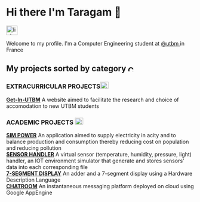 <h1> Hi there I'm Taragam 👋 </h1>
<a href ="https://www.linkedin.com/in/taragam/"><img src="https://cdn-icons.flaticon.com/png/128/3536/premium/3536505.png?token=exp=1643801201~hmac=78aa39a3f2a78897e8b50120805aa15d" alt="linkedin" width="30" height="25"> </a>
<p> Welcome to my profile. I'm a Computer Engineering student at <a href ="https://www.utbm.fr/"> @utbm </a> in France </p>
<h2> My projects sorted by category <img src="https://cdn-icons-png.flaticon.com/512/718/718970.png" alt="Category" width="20" height="15">
<h3>EXTRACURRICULAR PROJECTS<img src="https://cdn-icons-png.flaticon.com/128/3588/3588658.png" alt="Extracurricular" width="22" height="18"></h3>
<p><a href="https://github.com/Loyle/GetIN-UTBM"><b>Get-In-UTBM</b></a> A website aimed to facilitate the research and choice of accomodation to new UTBM students </p>
<h3>ACADEMIC PROJECTS <img src="https://cdn-icons-png.flaticon.com/128/2942/2942789.png" alt="Extracurricular" width="22" height="18"></h3>
<p><a href="https://github.com/adri326/ap4b-project"><b>SIM POWER</b></a> An application aimed to supply electricity in acity and to balance production and consumption thereby reducing cost on population and reducing pollution 
<br><a href="https://github.com/Aldarme/TPAP4A/tree/GAMBARA_Tarabai_TPLS/Rendu_Final"><b>SENSOR HANDLER</b></a> A virtual sensor (temperature, humidity, pressure, light) handler, an IOT environment simulator that generate and stores sensors’ data into each corresponding file
 <br><a href="https://github.com/taragam21/VHDL"><b>7-SEGMENT DISPLAY</b></a> An adder and a 7-segment display using a Hardware Description Language
 <br><a href="https://github.com/taragam21/Cloud_Chatroom"><b>CHATROOM</b></a> An instantaneous messaging platform deployed on cloud using Google AppEngine
  </p>
